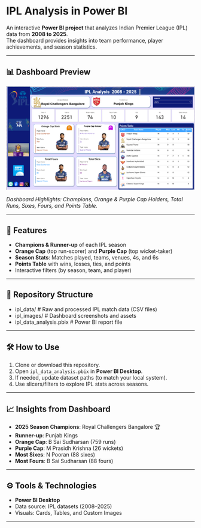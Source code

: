 # IPL Analysis in Power BI

An interactive **Power BI project** that analyzes Indian Premier League (IPL) data from **2008 to 2025**.  
The dashboard provides insights into team performance, player achievements, and season statistics.

---

## 📊 Dashboard Preview

![IPL Dashboard](ipl_images/ipl_dashboard.png)

*Dashboard Highlights: Champions, Orange & Purple Cap Holders, Total Runs, Sixes, Fours, and Points Table.*

---

## 🚀 Features

- **Champions & Runner-up** of each IPL season  
- **Orange Cap** (top run-scorer) and **Purple Cap** (top wicket-taker)  
- **Season Stats**: Matches played, teams, venues, 4s, and 6s  
- **Points Table** with wins, losses, ties, and points  
- Interactive filters (by season, team, and player)  

---

## 📂 Repository Structure
- ipl_data/ # Raw and processed IPL match data (CSV files)
- ipl_images/ # Dashboard screenshots and assets
- ipl_data_analysis.pbix # Power BI report file

---

## 🛠 How to Use

1. Clone or download this repository.  
2. Open `ipl_data_analysis.pbix` in **Power BI Desktop**.  
3. If needed, update dataset paths (to match your local system).  
4. Use slicers/filters to explore IPL stats across seasons.  

---

## 📈 Insights from Dashboard

- **2025 Season Champions**: Royal Challengers Bangalore 🏆  
- **Runner-up**: Punjab Kings  
- **Orange Cap**: B Sai Sudharsan (759 runs)  
- **Purple Cap**: M Prasidh Krishna (26 wickets)  
- **Most Sixes**: N Pooran (88 sixes)  
- **Most Fours**: B Sai Sudharsan (88 fours)  

---

## ⚙️ Tools & Technologies
- **Power BI Desktop**  
- Data source: IPL datasets (2008–2025)  
- Visuals: Cards, Tables, and Custom Images  

---
